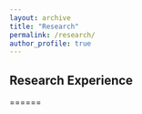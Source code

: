 ```yaml
---
layout: archive
title: "Research"
permalink: /research/
author_profile: true
---
```


## Research Experience
======

 